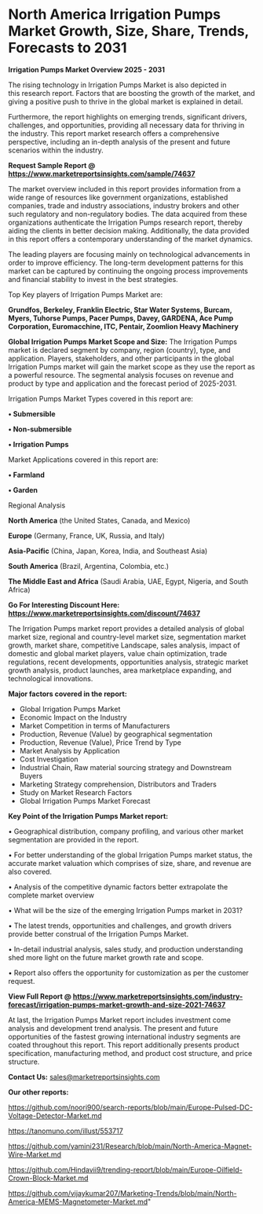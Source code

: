 # North America Irrigation Pumps Market Growth, Size, Share, Trends, Forecasts to 2031

<Strong> Irrigation Pumps Market Overview 2025 - 2031</strong>

The rising technology in Irrigation Pumps Market is also depicted in this research report. Factors that are boosting the growth of the market, and giving a positive push to thrive in the global market is explained in detail.

Furthermore, the report highlights on emerging trends, significant drivers, challenges, and opportunities, providing all necessary data for thriving in the industry. This report market research offers a comprehensive perspective, including an in-depth analysis of the present and future scenarios within the industry.

<strong>Request Sample Report @ <a href=https://www.marketreportsinsights.com/sample/74637>https://www.marketreportsinsights.com/sample/74637</a></strong>

The market overview included in this report provides information from a wide range of resources like government organizations, established companies, trade and industry associations, industry brokers and other such regulatory and non-regulatory bodies. The data acquired from these organizations authenticate the Irrigation Pumps research report, thereby aiding the clients in better decision making. Additionally, the data provided in this report offers a contemporary understanding of the market dynamics.

The leading players are focusing mainly on technological advancements in order to improve efficiency. The long-term development patterns for this market can be captured by continuing the ongoing process improvements and financial stability to invest in the best strategies.

Top Key players of Irrigation Pumps Market are:

<strong>Grundfos, Berkeley, Franklin Electric, Star Water Systems, Burcam, Myers, Tuhorse Pumps, Pacer Pumps, Davey, GARDENA, Ace Pump Corporation, Euromacchine, ITC, Pentair, Zoomlion Heavy Machinery</strong>

<strong><b>Global Irrigation Pumps Market Scope and Size:</b></strong>
The Irrigation Pumps market is declared segment by company, region (country), type, and application. Players, stakeholders, and other participants in the global Irrigation Pumps market will gain the market scope as they use the report as a powerful resource. The segmental analysis focuses on revenue and product by type and application and the forecast period of 2025-2031.

Irrigation Pumps Market Types covered in this report are:

<strong>• Submersible

• Non-submersible

• Irrigation Pumps</strong>

Market Applications covered in this report are:

<strong>• Farmland

• Garden</strong> 

Regional Analysis

<strong>North America</strong> (the United States, Canada, and Mexico)

<strong>Europe</strong> (Germany, France, UK, Russia, and Italy)

<strong>Asia-Pacific</strong> (China, Japan, Korea, India, and Southeast Asia)

<strong>South America</strong> (Brazil, Argentina, Colombia, etc.)

<strong>The Middle East and Africa</strong> (Saudi Arabia, UAE, Egypt, Nigeria, and South Africa)

<strong>Go For Interesting Discount Here: <a href=https://www.marketreportsinsights.com/discount/74637>https://www.marketreportsinsights.com/discount/74637</a></strong>

The Irrigation Pumps market report provides a detailed analysis of global market size, regional and country-level market size, segmentation market growth, market share, competitive Landscape, sales analysis, impact of domestic and global market players, value chain optimization, trade regulations, recent developments, opportunities analysis, strategic market growth analysis, product launches, area marketplace expanding, and technological innovations.

<strong><b>Major factors covered in the report:</b></strong>
<ul>
  <li>Global Irrigation Pumps Market </li>
  <li>Economic Impact on the Industry</li>
  <li>Market Competition in terms of Manufacturers</li>
  <li>Production, Revenue (Value) by geographical segmentation</li>
  <li>Production, Revenue (Value), Price Trend by Type</li>
  <li>Market Analysis by Application</li>
  <li>Cost Investigation</li>
  <li>Industrial Chain, Raw material sourcing strategy and Downstream Buyers</li>
  <li>Marketing Strategy comprehension, Distributors and Traders</li>
  <li>Study on Market Research Factors</li>
  <li>Global Irrigation Pumps Market Forecast</li>
</ul>

<strong><b>Key Point of the Irrigation Pumps Market report:</b></strong>

• Geographical distribution, company profiling, and various other market segmentation are provided in the report.

• For better understanding of the global Irrigation Pumps market status, the accurate market valuation which comprises of size, share, and revenue are also covered.

• Analysis of the competitive dynamic factors better extrapolate the complete market overview

• What will be the size of the emerging Irrigation Pumps market in 2031?

• The latest trends, opportunities and challenges, and growth drivers provide better construal of the Irrigation Pumps Market.

• In-detail industrial analysis, sales study, and production understanding shed more light on the future market growth rate and scope.

• Report also offers the opportunity for customization as per the customer request.

<strong><b>View Full Report @ <a href=https://www.marketreportsinsights.com/industry-forecast/irrigation-pumps-market-growth-and-size-2021-74637>https://www.marketreportsinsights.com/industry-forecast/irrigation-pumps-market-growth-and-size-2021-74637</a></b></strong>


At last, the Irrigation Pumps Market report includes investment come analysis and development trend analysis. The present and future opportunities of the fastest growing international industry segments are coated throughout this report. This report additionally presents product specification, manufacturing method, and product cost structure, and price structure.

<strong>Contact Us:</strong>
sales@marketreportsinsights.com

<strong>Our other reports:</strong>

<a href=https://github.com/noori900/search-reports/blob/main/Europe-Pulsed-DC-Voltage-Detector-Market.md>https://github.com/noori900/search-reports/blob/main/Europe-Pulsed-DC-Voltage-Detector-Market.md</a>

<a href=https://tanomuno.com/illust/553717>https://tanomuno.com/illust/553717</a>

<a href=https://github.com/yamini231/Research/blob/main/North-America-Magnet-Wire-Market.md>https://github.com/yamini231/Research/blob/main/North-America-Magnet-Wire-Market.md</a>

<a href=https://github.com/Hindavii9/trending-report/blob/main/Europe-Oilfield-Crown-Block-Market.md>https://github.com/Hindavii9/trending-report/blob/main/Europe-Oilfield-Crown-Block-Market.md</a>

<a href=https://github.com/vijaykumar207/Marketing-Trends/blob/main/North-America-MEMS-Magnetometer-Market.md>https://github.com/vijaykumar207/Marketing-Trends/blob/main/North-America-MEMS-Magnetometer-Market.md</a>"
